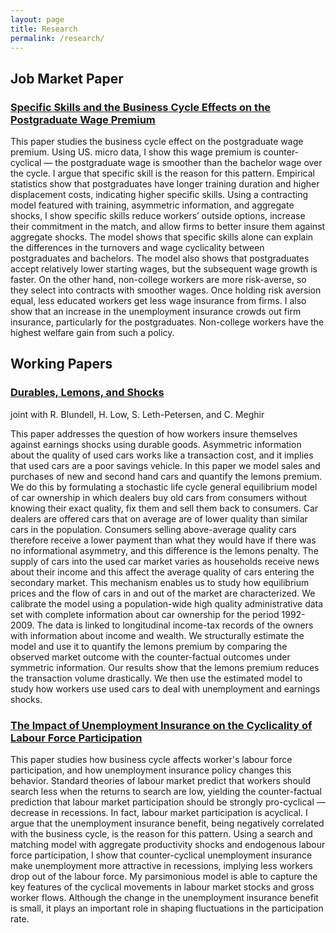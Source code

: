 ```yaml
---
layout: page
title: Research
permalink: /research/
---
```




## Job Market Paper

### [Specific Skills and the Business Cycle Effects on the Postgraduate Wage Premium](https://drive.google.com/file/d/0B-yAdp5D_qlrLS12SURsTjFJdEU/view?usp=sharing)

This paper studies the business cycle effect on the postgraduate wage premium. Using US. micro data, I show this wage premium is counter-cyclical — the postgraduate wage is smoother than the bachelor wage over the cycle. I argue that specific skill is the reason for this pattern. Empirical statistics show that postgraduates have longer training duration and higher displacement costs, indicating higher specific skills. Using a contracting model featured with training, asymmetric information, and aggregate shocks, I show specific skills reduce workers’ outside options, increase their commitment in the match, and allow firms to better insure them against aggregate shocks. The model shows that specific skills alone can explain the differences in the turnovers and wage cyclicality between postgraduates and bachelors. The model also shows that postgraduates accept relatively lower starting wages, but the subsequent wage growth is faster. On the other hand, non-college workers are more risk-averse, so they select into contracts with smoother wages. Once holding risk aversion equal, less educated workers get less wage insurance from firms. I also show that an increase in the unemployment insurance crowds out firm insurance, particularly for the postgraduates. Non-college workers have the highest welfare gain from such a policy.


## Working Papers

### [Durables, Lemons, and Shocks](https://drive.google.com/file/d/0B-yAdp5D_qlrV25Md0VaYWZDSjQ/view?usp=sharing)

joint with R. Blundell, H. Low, S. Leth-Petersen, and C. Meghir

This paper addresses the question of how workers insure themselves against earnings shocks using durable goods. Asymmetric information about the quality of used cars works like a transaction cost, and it implies that used cars are a poor savings vehicle. In this paper we model sales and purchases of new and second hand cars and quantify the lemons premium. We do this by formulating a stochastic life cycle general equilibrium model of car ownership in which dealers buy old cars from consumers without knowing their exact quality, fix them and sell them back to consumers. Car dealers are offered cars that on average are of lower quality than similar cars in the population. Consumers selling above-average quality cars therefore receive a lower payment than what they would have if there was no informational asymmetry, and this difference is the lemons penalty. The supply of cars into the used car market varies as households receive news about their income and this affect the average quality of cars entering the secondary market. This mechanism enables us to study how equilibrium prices and the flow of cars in and out of the market are characterized. We calibrate the model using a population-wide high quality administrative data set with complete information about car ownership for the period 1992-2009. The data is linked to longitudinal income-tax records of the owners with information about income and wealth. We structurally estimate the model and use it to quantify the lemons premium by comparing the observed market outcome with the counter-factual outcomes under symmetric information. Our results show that the lemons premium reduces the transaction volume drastically. We then use the estimated model to study how workers use used cars to deal with unemployment and earnings shocks.



### [The Impact of Unemployment Insurance on the Cyclicality of Labour Force Participation](https://drive.google.com/file/d/0B-yAdp5D_qlrdGc3Tl94VFB5WjA/view?usp=sharing)

This paper studies how business cycle affects worker's labour force participation, and how unemployment insurance policy changes this behavior. Standard theories of labour market predict that workers should search less when the returns to search are low, yielding the counter-factual prediction that labour market participation should be strongly pro-cyclical — decrease in recessions. In fact, labour market participation is acyclical. I argue that the unemployment insurance benefit, being negatively correlated with the business cycle, is the reason for this pattern. Using a search and matching model with aggregate productivity shocks and endogenous labour force participation, I show that counter-cyclical unemployment insurance make unemployment more attractive in recessions, implying less workers drop out of the labour force. My parsimonious model is able to capture the key features of the cyclical movements in labour market stocks and gross worker flows. Although the change in the unemployment insurance benefit is small, it plays an important role in shaping fluctuations in the participation rate.




